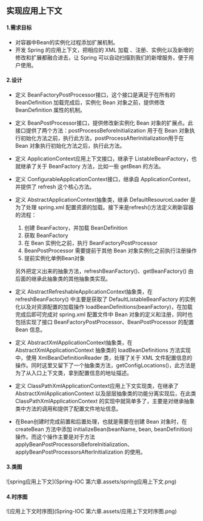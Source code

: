 ## 实现应用上下文

#### 1.需求目标

- 对容器中Bean的实例化过程添加扩展机制。
- 开发 Spring 的应用上下文，把相应的 XML 加载 、注册、实例化以及新增的修改和扩展都融合进去，让 Spring 可以自动扫描到我们的新增服务，便于用户使用。

#### 2.设计

- 定义 BeanFactoryPostProcessor接口，这个接口是满足于在所有的 BeanDefinition 加载完成后，实例化 Bean 对象之前，提供修改 BeanDefinition 属性的机制。

- 定义 BeanPostProcessor接口，提供修改新实例化 Bean 对象的扩展点。此接口提供了两个方法：postProcessBeforeInitialization 用于在 Bean 对象执行初始化方法之前，执行此方法，postProcessAfterInitialization用于在 Bean 对象执行初始化方法之后，执行此方法。

- 定义 ApplicationContext应用上下文接口，继承于 ListableBeanFactory，也就继承了关于 BeanFactory 方法，比如一些 getBean 的方法。

- 定义 ConfigurableApplicationContext接口，继承自 ApplicationContext，并提供了 refresh 这个核心方法。

- 定义 AbstractApplicationContext抽象类，继承 DefaultResourceLoader 是为了处理 spring.xml 配置资源的加载。接下来是refresh()方法定义刷新容器的流程：

  1. 创建 BeanFactory，并加载 BeanDefinition
  2. 获取 BeanFactory
  3. 在 Bean 实例化之前，执行 BeanFactoryPostProcessor
  4. BeanPostProcessor 需要提前于其他 Bean 对象实例化之前执行注册操作
  5. 提前实例化单例Bean对象

  另外把定义出来的抽象方法，refreshBeanFactory()、getBeanFactory() 由后面的继承此抽象类的其他抽象类实现。

- 定义 AbstractRefreshableApplicationContext抽象类，在refreshBeanFactory() 中主要是获取了 DefaultListableBeanFactory 的实例化以及对资源配置的加载操作 loadBeanDefinitions(beanFactory)，在加载完成后即可完成对 spring.xml 配置文件中 Bean 对象的定义和注册，同时也包括实现了接口 BeanFactoryPostProcessor、BeanPostProcessor 的配置 Bean 信息。

- 定义 AbstractXmlApplicationContext抽象类，在 AbstractXmlApplicationContext 抽象类的 loadBeanDefinitions 方法实现中，使用 XmlBeanDefinitionReader 类，处理了关于 XML 文件配置信息的操作。同时这里又留下了一个抽象类方法，getConfigLocations()，此方法是为了从入口上下文类，拿到配置信息的地址描述。

- 定义 ClassPathXmlApplicationContext应用上下文实现类，在继承了 AbstractXmlApplicationContext 以及层层抽象类的功能分离实现后，在此类 ClassPathXmlApplicationContext 的实现中就简单多了，主要是对继承抽象类中方法的调用和提供了配置文件地址信息。

- 在Bean创建时完成前置和后置处理，也就是需要在创建 Bean 对象时，在 createBean 方法中添加 initializeBean(beanName, bean, beanDefinition) 操作。而这个操作主要是对于方法 applyBeanPostProcessorsBeforeInitialization、applyBeanPostProcessorsAfterInitialization 的使用。

#### 3.类图

![spring应用上下文](Spring-IOC 第六章.assets/spring应用上下文.png)

#### 4.时序图

![应用上下文时序图](Spring-IOC 第六章.assets/应用上下文时序图.png)

